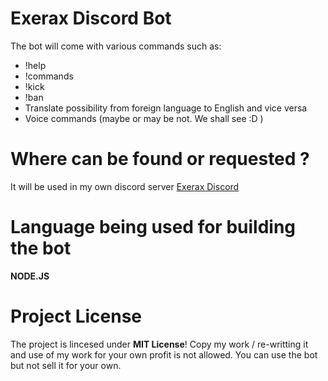 # Exerax Discord Bot
 The bot will come with various commands such as:
* !help
* !commands
* !kick
* !ban
* Translate possibility from foreign language to English and vice versa
* Voice commands (maybe or may be not. We shall see :D )

# Where can be found or requested ?

It will be used in my own discord server [Exerax Discord](https://discord.gg/A8JZSjH)

# Language being used for building the bot

**NODE.JS**

# Project License

The project is lincesed under **MIT License**! Copy my work / re-writting it and use of my work for your own profit is not allowed. You can use the bot but not sell it for your own.
